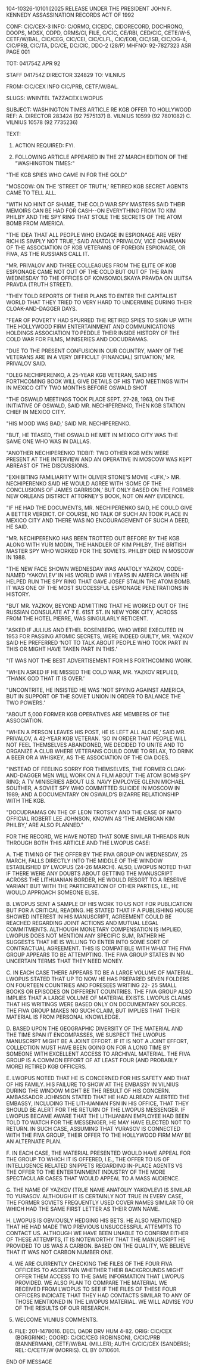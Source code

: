 104-10326-10101
[2025 RELEASE UNDER THE PRESIDENT JOHN F. KENNEDY ASSASSINATION RECORDS ACT OF 1992

CONF: CIC/CEX-3 INFO: C/ORMO, CICEDC, CIDORECORD, DOCHRONO, DOOPS,
MDSX, ODPD, ORMS/CI, FILE, C/CIC, CE/RBI, CED/CIC, CETE/W-5, CETF/W/BAL,
CIC/CEG, CIC/CEI, CIC/CLFL, CIC/EOB, CIC/ISB, CIC/OG-4, CIC/PRB, CIC/TA,
DC/CE, DC/CIC, DDO-2 (28/P)
MHFNO: 92-7827323 ASR PAGE 001

TOT: 041754Z APR 92

STAFF 041754Z DIRECTOR 324829
TO: VILNIUS

FROM: CIC/CEX INFO CIC/PRB, CETF/W/BAL.

SLUGS: WNINTEL TAZZACEX LWOPUS

SUBJECT: WASHINGTON TIMES ARTICLE RE KGB OFFER TO HOLLYWOOD
REF: A. DIRECTOR 283424 (92 7575137)
B. VILNIUS 10599 (92 7801082)
C. VILNIUS 10578 (92 7735236)

TEXT:

1. ACTION REQUIRED: FYI.

2. FOLLOWING ARTICLE APPEARED IN THE 27 MARCH EDITION OF
THE "WASHINGTON TIMES:"

"THE KGB SPIES WHO CAME IN FOR THE GOLD"

"MOSCOW: ON THE ‘STREET OF TRUTH,’ RETIRED KGB
SECRET AGENTS CAME TO TELL ALL.

"WITH NO HINT OF SHAME, THE COLD WAR SPY MASTERS
SAID THEIR MEMOIRS CAN BE HAD FOR CASH--ON EVERYTHING
FROM <LEE HARVEY OSWALD> TO KIM PHILBY AND THE SPY RING
THAT STOLE THE SECRETS OF THE ATOM BOMB FROM AMERICA.

"THE IDEA THAT ALL PEOPLE WHO ENGAGE IN ESPIONAGE
ARE VERY RICH IS SIMPLY NOT TRUE,’ SAID ANATOLY PRIVALOV,
VICE CHAIRMAN OF THE ASSOCIATION OF KGB VETERANS OF
FOREIGN ESPIONAGE, OR FIVA, AS THE RUSSIANS CALL IT.

"MR. PRIVALOV AND THREE COLLEAGUES FROM THE ELITE OF
KGB ESPIONAGE CAME NOT OUT OF THE COLD BUT OUT OF THE
RAIN WEDNESDAY TO THE OFFICES OF KOMSOMOLSKAYA PRAVDA ON
ULITSA PRAVDA (TRUTH STREET).

"THEY TOLD REPORTS OF THEIR PLANS TO ENTER THE
CAPITALIST WORLD THAT THEY TRIED TO VERY HARD TO
UNDERMINE DURING THEIR CLOAK-AND-DAGGER DAYS.

"FEAR OF POVERTY HAD SPURRED THE RETIRED SPIES TO
SIGN UP WITH THE HOLLYWOOD FIRM ENTERTAINMENT AND
COMMUNICATIONS HOLDINGS ASSOCIATION TO PEDDLE THEIR
INSIDE HISTORY OF THE COLD WAR FOR FILMS, MINISERIES AND
DOCUDRAMAS.

"DUE TO THE PRESENT CONFUSION IN OUR COUNTRY, MANY
OF THE VETERANS ARE IN A VERY DIFFICULT (FINANCIAL)
SITUATION,’ MR. PRIVALOV SAID.

"OLEG NECHIPERENKO, A 25-YEAR KGB VETERAN, SAID HIS
FORTHCOMING BOOK WILL GIVE DETAILS OF HIS TWO MEETINGS
WITH <LEE HARVEY OSWALD> IN MEXICO CITY TWO MONTHS BEFORE
OSWALD SHOT <PRESIDENT KENNEDY.>

"THE OSWALD MEETINGS TOOK PLACE SEPT. 27-28, 1963,
ON THE INITIATIVE OF OSWALD, SAID MR. NECHIPERENKO, THEN
KGB STATION CHIEF IN MEXICO CITY.

"HIS MOOD WAS BAD,’ SAID MR. NECHIPERENKO.

"BUT, HE TEASED, ‘THE OSWALD HE MET IN MEXICO CITY
WAS THE SAME ONE WHO WAS IN DALLAS.

"ANOTHER NECHIPERENKO TIDBIT: TWO OTHER KGB MEN
WERE PRESENT AT THE INTERVIEW AND AN OPERATIVE IN MOSCOW
WAS KEPT ABREAST OF THE DISCUSSIONS.

"EXHIBITING FAMILIARITY WITH OLIVER STONE’S MOVIE
<'JFK,'> MR. NECHIPERENKO SAID HE WOULD AGREE WITH ‘SOME OF
THE CONCLUSIONS OF JAMES GARRISON,’ BUT ONLY BASED ON THE
FORMER NEW ORLEANS DISTRICT ATTORNEY’S BOOK, NOT ON ANY
EVIDENCE.

"IF HE HAD THE DOCUMENTS, MR. NECHIPERENKO SAID, HE
COULD GIVE A BETTER VERDICT. OF COURSE, NO TALK OF SUCH
AN <ASSASSINATION> TOOK PLACE IN MEXICO CITY AND THERE WAS
NO ENCOURAGEMENT OF SUCH A DEED, HE SAID.

"MR. NECHIPERENKO HAS BEEN TROTTED OUT BEFORE BY THE
KGB ALONG WITH YURI MODIN, THE HANDLER OF KIM PHILBY, THE
BRITISH MASTER SPY WHO WORKED FOR THE SOVIETS. PHILBY
DIED IN MOSCOW IN 1988.

"THE NEW FACE SHOWN WEDNESDAY WAS ANATOLY YAZKOV,
CODE-NAMED ‘YAKOVLEV’ IN HIS WORLD WAR II YEARS IN
AMERICA WHEN HE HELPED RUN THE SPY RING THAT GAVE JOSEF
STALIN THE ATOM BOMB. IT WAS ONE OF THE MOST SUCCESSFUL
ESPIONAGE PENETRATIONS IN HISTORY.

"BUT MR. YAZKOV, BEYOND ADMITTING THAT HE WORKED OUT
OF THE RUSSIAN CONSULATE AT 7 E. 61ST ST. IN NEW YORK
CITY, ACROSS FROM THE HOTEL PIERRE, WAS SINGULARLY
RETICENT.

"ASKED IF JULIUS AND ETHEL ROSENBERG, WHO WERE
EXECUTED IN 1953 FOR PASSING ATOMIC SECRETS, WERE INDEED
GUILTY, MR. YAZKOV SAID HE PREFERRED ‘NOT TO TALK ABOUT
PEOPLE WHO TOOK PART IN THIS OR MIGHT HAVE TAKEN PART IN
THIS.’

"IT WAS NOT THE BEST ADVERTISEMENT FOR HIS
FORTHCOMING WORK.

"WHEN ASKED IF HE MISSED THE COLD WAR, MR. YAZKOV
REPLIED, ‘THANK GOD THAT IT IS OVER.’

"UNCONTRITE, HE INSISTED HE WAS 'NOT SPYING AGAINST
AMERICA, BUT IN SUPPORT OF THE SOVIET UNION IN ORDER TO
BALANCE THE TWO POWERS.’

"ABOUT 5,000 FORMER KGB OPERATIVES ARE MEMBERS OF
THE ASSOCIATION.

"WHEN A PERSON LEAVES HIS POST, HE IS LEFT ALL
ALONE,’ SAID MR. PRIVALOV, A 42-YEAR KGB VETERAN. ‘SO IN
ORDER THAT PEOPLE WILL NOT FEEL THEMSELVES ABANDONED, WE
DECIDED TO UNITE AND TO ORGANIZE A CLUB WHERE VETERANS
COULD COME TO RELAX, TO DRINK A BEER OR A WHISKEY, AS THE
ASSOCIATION OF THE CIA DOES.

"INSTEAD OF FEELING SORRY FOR THEMSELVES, THE FORMER
CLOAK-AND-DAGGER MEN WILL WORK ON A FILM ABOUT THE ATOM
BOMB SPY RING; A TV MINISERIES ABOUT U.S. NAVY EMPLOYEE
GLENN MICHAEL SOUTHER, A SOVIET SPY WHO COMMITTED SUICIDE
IN MOSCOW IN 1989; AND A DOCUMENTARY ON OSWALD’S BIZARRE
RELATIONSHIP WITH THE KGB.

"DOCUDRAMAS ON THE <ASSASSINATION> OF LEON TROTSKY AND
THE CASE OF NATO OFFICIAL ROBERT LEE JOHNSON, KNOWN AS
‘THE AMERICAN KIM PHILBY,’ ARE ALSO PLANNED."

FOR THE RECORD, WE HAVE NOTED THAT SOME SIMILAR
THREADS RUN THROUGH BOTH THIS ARTICLE AND THE LWOPUS CASE:

A. THE TIMING OF THE OFFER BY THE FIVA GROUP ON
WEDNESDAY, 25 MARCH, FALLS DIRECTLY INTO THE MIDDLE OF THE
WINDOW ESTABLISHED BY LWOPUS (24-26 MARCH). ALSO, LWOPUS
NOTED THAT IF THERE WERE ANY DOUBTS ABOUT GETTING THE
MANUSCRIPT ACROSS THE LITHUANIAN BORDER, HE WOULD RESORT TO A
RESERVE VARIANT BUT WITH THE PARTICIPATION OF OTHER PARTIES,
I.E., HE WOULD APPROACH SOMEONE ELSE.

B. LWOPUS SENT A SAMPLE OF HIS WORK TO US NOT FOR
PUBLICATION BUT FOR A CRITICAL READING. HE STATED THAT IF A
PUBLISHING HOUSE SHOWED INTEREST IN HIS MANUSCRIPT, AGREEMENT
COULD BE REACHED REGARDING JOINT ACTIONS AND MUTUAL LEGAL
COMMITMENTS. ALTHOUGH MONETARY COMPENSATION IS IMPLIED,
LWOPUS DOES NOT MENTION ANY SPECIFIC SUM, RATHER HE SUGGESTS
THAT HE IS WILLING TO ENTER INTO SOME SORT OF CONTRACTUAL
AGREEMENT. THIS IS COMPATIBLE WITH WHAT THE FIVA GROUP
APPEARS TO BE ATTEMPTING. THE FIVA GROUP STATES IN NO
UNCERTAIN TERMS THAT THEY NEED MONEY.

C. IN EACH CASE THERE APPEARS TO BE A LARGE VOLUME
OF MATERIAL. LWOPUS STATED THAT UP TO NOW HE HAS PREPARED
SEVEN FOLDERS ON FOURTEEN COUNTRIES AND FORESEES WRITING 22-
25 SMALL BOOKS OR EPISODES ON DIFFERENT COUNTRIES. THE FIVA
GROUP ALSO IMPLIES THAT A LARGE VOLUME OF MATERIAL EXISTS.
LWOPUS CLAIMS THAT HIS WRITINGS WERE BASED ONLY ON DOCUMENTARY
SOURCES. THE FIVA GROUP MAKES NO SUCH CLAIM, BUT IMPLIES THAT
THEIR MATERIAL IS FROM PERSONAL KNOWLEDGE.

D. BASED UPON THE GEOGRAPHIC DIVERSITY OF THE
MATERIAL AND THE TIME SPAN IT ENCOMPASSES, WE SUSPECT THE
LWOPUS MANUSCRIPT MIGHT BE A JOINT EFFORT. IF IT IS NOT A
JOINT EFFORT, COLLECTION MUST HAVE BEEN GOING ON FOR A LONG
TIME BY SOMEONE WITH EXCELLENT ACCESS TO ARCHIVAL MATERIAL.
THE FIVA GROUP IS A COMMON EFFORT OF AT LEAST FOUR (AND
PROBABLY MORE) RETIRED KGB OFFICERS.

E. LWOPUS NOTED THAT HE IS CONCERNED FOR HIS SAFETY
AND THAT OF HIS FAMILY. HIS FAILURE TO SHOW AT THE EMBASSY IN
VILNIUS DURING THE WINDOW MIGHT BE THE RESULT OF HIS CONCERN.
AMBASSADOR JOHNSON STATED THAT HE HAD ALREADY ALERTED THE
EMBASSY, INCLUDING THE LITHUANIAN FSN IN HIS OFFICE, THAT THEY
SHOULD BE ALERT FOR THE RETURN OF THE LWOPUS MESSENGER. IF
LWOPUS BECAME AWARE THAT THE LITHUANIAN EMPLOYEE HAD BEEN TOLD
TO WATCH FOR THE MESSENGER, HE MAY HAVE ELECTED NOT TO RETURN.
IN SUCH CASE, ASSUMING THAT YURASOV IS CONNECTED WITH THE FIVA
GROUP, THEIR OFFER TO THE HOLLYWOOD FIRM MAY BE AN ALTERNATE
PLAN.

F. IN EACH CASE, THE MATERIAL PRESENTED WOULD HAVE
APPEAL FOR THE GROUP TO WHICH IT IS OFFERED, I.E., THE OFFER
TO US OF INTELLIGENCE RELATED SNIPPETS REGARDING IN-PLACE
AGENTS VS THE OFFER TO THE ENTERTAINMENT INDUSTRY OF THE MORE
SPECTACULAR CASES THAT WOULD APPEAL TO A MASS AUDIENCE.

G. THE NAME OF YAZKOV (TRUE NAME ANATOLIY YAKOVLEV)
IS SIMILAR TO YURASOV. ALTHOUGH IT IS CERTAINLY NOT TRUE IN
EVERY CASE, THE FORMER SOVIETS FREQUENTLY USED COVER NAMES
SIMILAR TO OR WHICH HAD THE SAME FIRST LETTER AS THEIR OWN
NAME.

H. LWOPUS IS OBVIOUSLY HEDGING HIS BETS. HE ALSO
MENTIONED THAT HE HAD MADE TWO PREVIOUS UNSUCCESSFUL ATTEMPTS
TO CONTACT US. ALTHOUGH WE HAVE BEEN UNABLE TO CONFIRM EITHER
OF THESE ATTEMPTS, IT IS NOTEWORTHY THAT THE MANUSCRIPT HE
PROVIDED TO US WAS A CARBON. BASED ON THE QUALITY, WE BELIEVE
THAT IT WAS NOT CARBON NUMBER ONE.

4. WE ARE CURRENTLY CHECKING THE FILES OF THE FOUR FIVA
OFFICERS TO ASCERTAIN WHETHER THEIR BACKGROUNDS MIGHT OFFER
THEM ACCESS TO THE SAME INFORMATION THAT LWOPUS PROVIDED. WE
ALSO PLAN TO COMPARE THE MATERIAL WE RECEIVED FROM LWOPUS TO
SEE IF THE FILES OF THESE FOUR OFFICERS INDICATE THAT THEY HAD
CONTACTS SIMILAR TO ANY OF THOSE MENTIONED IN THE LWOPUS
MATERIAL. WE WILL ADVISE YOU OF THE RESULTS OF OUR RESEARCH.

5. WELCOME VILNIUS COMMENTS.

6. FILE: 201-1478016. DECL OADR DRV HUM 4-82.
ORIG: CIC/CEX (BORGRINK); COORD: C/CIC/CEG (ROBINSON),
C/CIC/PRB (BANNERMAN), CETF/W/BAL (MILLER); AUTH: C/CIC/CEX
(SANDERS); REL: C/CETF/W (MORRIS). CL BY 0710601.

END OF MESSAGE
